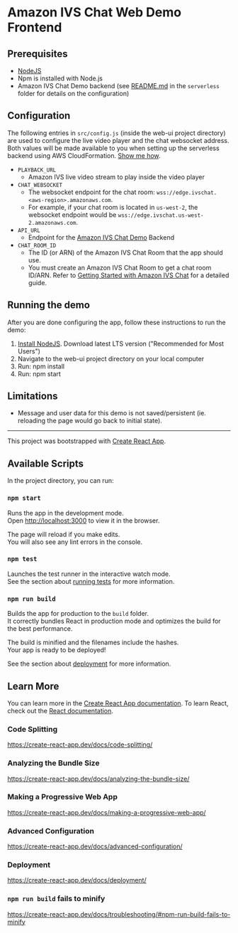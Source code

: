 # Amazon IVS Chat Web Demo Frontend

## Prerequisites

* [NodeJS](https://nodejs.org/)
* Npm is installed with Node.js
* Amazon IVS Chat Demo backend (see [README.md](../serverless) in the `serverless` folder for details on the configuration) 

## Configuration

The following entries in `src/config.js` (inside the web-ui project directory) are used to configure the live video player and the chat websocket address. Both values will be made available to you when setting up the serverless backend using AWS CloudFormation. [Show me how](../serverless).

* `PLAYBACK_URL`
  * Amazon IVS live video stream to play inside the video player
* `CHAT_WEBSOCKET`
  * The websocket endpoint for the chat room: `wss://edge.ivschat.<aws-region>.amazonaws.com`. 
  * For example, if your chat room is located in `us-west-2`, the websocket endpoint would be `wss://edge.ivschat.us-west-2.amazonaws.com`.
* `API_URL`
  * Endpoint for the [Amazon IVS Chat Demo](../serverless) Backend
* `CHAT_ROOM_ID`
  * The ID (or ARN) of the Amazon IVS Chat Room that the app should use.
  * You must create an Amazon IVS Chat Room to get a chat room ID/ARN. Refer to [Getting Started with Amazon IVS Chat](#TODO:Add_link_to_docs) for a detailed guide.

## Running the demo

After you are done configuring the app, follow these instructions to run the demo:

1. [Install NodeJS](https://nodejs.org/). Download latest LTS version ("Recommended for Most Users")
2. Navigate to the web-ui project directory on your local computer
3. Run: npm install
4. Run: npm start

## Limitations

* Message and user data for this demo is not saved/persistent (ie. reloading the page would go back to initial state).

--------------------------------------------------

This project was bootstrapped with [Create React App](https://github.com/facebook/create-react-app).

## Available Scripts

In the project directory, you can run:

### `npm start`

Runs the app in the development mode.<br />
Open [http://localhost:3000](http://localhost:3000) to view it in the browser.

The page will reload if you make edits.<br />
You will also see any lint errors in the console.

### `npm test`

Launches the test runner in the interactive watch mode.<br />
See the section about [running tests](https://create-react-app.dev/docs/running-tests/) for more information.

### `npm run build`

Builds the app for production to the `build` folder.<br />
It correctly bundles React in production mode and optimizes the build for the best performance.

The build is minified and the filenames include the hashes.<br />
Your app is ready to be deployed!

See the section about [deployment](https://create-react-app.dev/docs/deployment/) for more information.

## Learn More

You can learn more in the [Create React App documentation](https://create-react-app.dev/docs/getting-started/).
To learn React, check out the [React documentation](https://reactjs.org/).

### Code Splitting

https://create-react-app.dev/docs/code-splitting/

### Analyzing the Bundle Size

https://create-react-app.dev/docs/analyzing-the-bundle-size/

### Making a Progressive Web App

https://create-react-app.dev/docs/making-a-progressive-web-app/

### Advanced Configuration

https://create-react-app.dev/docs/advanced-configuration/

### Deployment

https://create-react-app.dev/docs/deployment/

### `npm run build` fails to minify

https://create-react-app.dev/docs/troubleshooting/#npm-run-build-fails-to-minify
